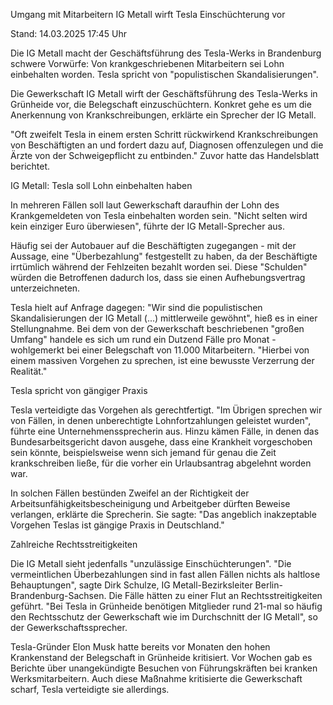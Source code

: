 
Umgang mit Mitarbeitern
IG Metall wirft Tesla Einschüchterung vor


Stand: 14.03.2025 17:45 Uhr


Die IG Metall macht der Geschäftsführung des Tesla-Werks in Brandenburg schwere Vorwürfe: Von krankgeschriebenen Mitarbeitern sei Lohn einbehalten worden. Tesla spricht von "populistischen Skandalisierungen". 



Die Gewerkschaft IG Metall wirft der Geschäftsführung des Tesla-Werks in Grünheide vor, die Belegschaft einzuschüchtern. Konkret gehe es um die Anerkennung von Krankschreibungen, erklärte ein Sprecher der IG Metall.


"Oft zweifelt Tesla in einem ersten Schritt rückwirkend Krankschreibungen von Beschäftigten an und fordert dazu auf, Diagnosen offenzulegen und die Ärzte von der Schweigepflicht zu entbinden." Zuvor hatte das Handelsblatt berichtet.

IG Metall: Tesla soll Lohn einbehalten haben


In mehreren Fällen soll laut Gewerkschaft daraufhin der Lohn des Krankgemeldeten von Tesla einbehalten worden sein. "Nicht selten wird kein einziger Euro überwiesen", führte der IG Metall-Sprecher aus.


Häufig sei der Autobauer auf die Beschäftigten zugegangen - mit der Aussage, eine "Überbezahlung" festgestellt zu haben, da der Beschäftigte irrtümlich während der Fehlzeiten bezahlt worden sei. Diese "Schulden" würden die Betroffenen dadurch los, dass sie einen Aufhebungsvertrag unterzeichneten.


Tesla hielt auf Anfrage dagegen: "Wir sind die populistischen Skandalisierungen der IG Metall (...) mittlerweile gewöhnt", hieß es in einer Stellungnahme. Bei dem von der Gewerkschaft beschriebenen "großen Umfang" handele es sich um rund ein Dutzend Fälle pro Monat - wohlgemerkt bei einer Belegschaft von 11.000 Mitarbeitern. "Hierbei von einem massiven Vorgehen zu sprechen, ist eine bewusste Verzerrung der Realität."

Tesla spricht von gängiger Praxis


Tesla verteidigte das Vorgehen als gerechtfertigt. "Im Übrigen sprechen wir von Fällen, in denen unberechtigte Lohnfortzahlungen geleistet wurden", führte eine Unternehmenssprecherin aus. Hinzu kämen Fälle, in denen das Bundesarbeitsgericht davon ausgehe, dass eine Krankheit vorgeschoben sein könnte, beispielsweise wenn sich jemand für genau die Zeit krankschreiben ließe, für die vorher ein Urlaubsantrag abgelehnt worden war.


In solchen Fällen bestünden Zweifel an der Richtigkeit der Arbeitsunfähigkeitsbescheinigung und Arbeitgeber dürften Beweise verlangen, erklärte die Sprecherin. Sie sagte: "Das angeblich inakzeptable Vorgehen Teslas ist gängige Praxis in Deutschland."

Zahlreiche Rechtsstreitigkeiten


Die IG Metall sieht jedenfalls "unzulässige Einschüchterungen". "Die vermeintlichen Überbezahlungen sind in fast allen Fällen nichts als haltlose Behauptungen", sagte Dirk Schulze, IG Metall-Bezirksleiter Berlin-Brandenburg-Sachsen. Die Fälle hätten zu einer Flut an Rechtsstreitigkeiten geführt. "Bei Tesla in Grünheide benötigen Mitglieder rund 21-mal so häufig den Rechtsschutz der Gewerkschaft wie im Durchschnitt der IG Metall", so der Gewerkschaftssprecher.


Tesla-Gründer Elon Musk hatte bereits vor Monaten den hohen Krankenstand der Belegschaft in Grünheide kritisiert. Vor Wochen gab es Berichte über unangekündigte Besuchen von Führungskräften bei kranken Werksmitarbeitern. Auch diese Maßnahme kritisierte die Gewerkschaft scharf, Tesla verteidigte sie allerdings.

